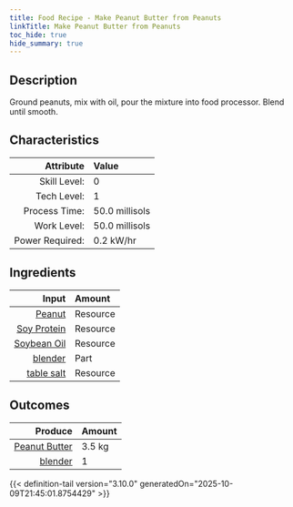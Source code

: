 ```yaml
---
title: Food Recipe - Make Peanut Butter from Peanuts
linkTitle: Make Peanut Butter from Peanuts
toc_hide: true
hide_summary: true
---
```

<!-- This is generated by the MarsSim HelpGenertor, do not edit. -->

## Description
Ground peanuts, mix with oil, pour the mixture into food processor.&#10;&#9;&#9;Blend until smooth.

## Characteristics

| Attribute      | Value |
|--------:|:------|
|Skill Level:|0|
|Tech Level:|1|
|Process Time:|50.0 millisols|
|Work Level:|50.0 millisols|
|Power Required:|0.2 kW/hr|

## Ingredients

| Input      | Amount |
|--------:|:------|
|[Peanut](/docs/definitions/resource/peanut)|Resource|3.0 kg|
|[Soy Protein](/docs/definitions/resource/soy-protein)|Resource|0.1 kg|
|[Soybean Oil](/docs/definitions/resource/soybean-oil)|Resource|0.5 kg|
|[blender](/docs/definitions/part/blender)|Part|1|
|[table salt](/docs/definitions/resource/table-salt)|Resource|0.1 kg|

## Outcomes


| Produce      | Amount |
|--------:|:------|
|[Peanut Butter](/docs/definitions/resource/peanut-butter)|3.5 kg|
|[blender](/docs/definitions/part/blender)|1|



{{< definition-tail version="3.10.0" generatedOn="2025-10-09T21:45:01.8754429" >}}



